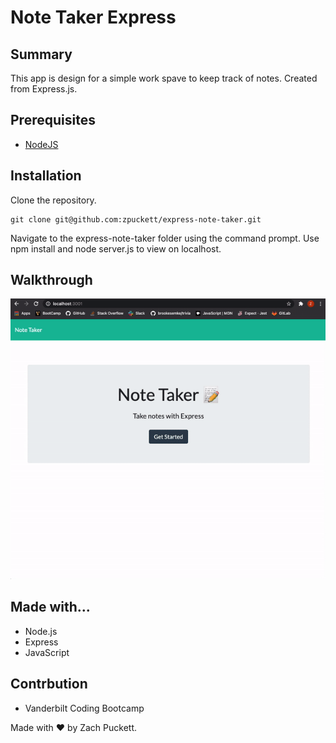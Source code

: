 # Note Taker Express

## Summary
This app is design for a simple work spave to keep track of notes. Created from Express.js.

## Prerequisites
* [NodeJS](https://nodejs.org/)

## Installation

Clone the repository.

```
git clone git@github.com:zpuckett/express-note-taker.git
```

Navigate to the express-note-taker folder using the command prompt.
Use npm install and node server.js to view on localhost.

## Walkthrough

![Walkthrough](noteexpresswt.gif)


## Made with...

* Node.js
* Express
* JavaScript

## Contrbution

* Vanderbilt Coding Bootcamp

Made with :heart: by Zach Puckett.


